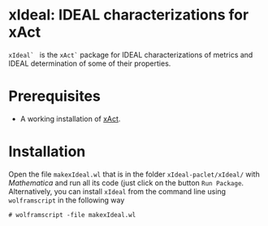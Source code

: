# xIdeal: IDEAL characterizations for xAct

``xIdeal` `` is the `` xAct` `` package for IDEAL characterizations of metrics and IDEAL determination of some of their properties. 

# Prerequisites

* A working installation of [xAct](http://www.xact.es/).

# Installation

Open the file `makexIdeal.wl` that is in the folder `xIdeal-paclet/xIdeal/` with *Mathematica* and
run all its code (just click on the button `Run Package`. Alternatively, you can install `xIdeal` from 
the command line using `wolframscript` in the following way

```
# wolframscript -file makexIdeal.wl
```
